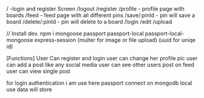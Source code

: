 / -login and register Screen
/logout
/register
/profile - profile page with boards
/feed - feed page with all different pins
/save/:pinId - pin will save a board 
/delete/:pinId - pin will delete to a board
/login
/edit
/upload



// Install dev.
npm i mongoose passport passport-local passport-local-mongoose express-session 
(multer for image or file upload) (uuid for uniqe id) 

[Functions]
User Can register and login
user can change her profile pic 
user can add a post like any social media 
user can see other users post on feed
user can view single post 

for login authentication i am use here passport 
connect on mongodb local use data will store 
